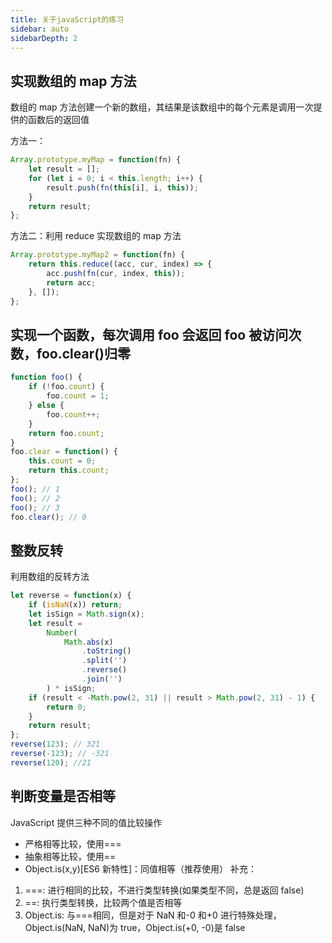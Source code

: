 ```yaml
---
title: 关于javaScript的练习
sidebar: auto
sidebarDepth: 2
---
```


## 实现数组的 map 方法

数组的 map 方法创建一个新的数组，其结果是该数组中的每个元素是调用一次提供的函数后的返回值

方法一：

```js
Array.prototype.myMap = function(fn) {
    let result = [];
    for (let i = 0; i < this.length; i++) {
        result.push(fn(this[i], i, this));
    }
    return result;
};
```

方法二：利用 reduce 实现数组的 map 方法

```js
Array.prototype.myMap2 = function(fn) {
    return this.reduce((acc, cur, index) => {
        acc.push(fn(cur, index, this));
        return acc;
    }, []);
};
```

## 实现一个函数，每次调用 foo 会返回 foo 被访问次数，foo.clear()归零

```js
function foo() {
    if (!foo.count) {
        foo.count = 1;
    } else {
        foo.count++;
    }
    return foo.count;
}
foo.clear = function() {
    this.count = 0;
    return this.count;
};
foo(); // 1
foo(); // 2
foo(); // 3
foo.clear(); // 0
```

## 整数反转

利用数组的反转方法

```js
let reverse = function(x) {
    if (isNaN(x)) return;
    let isSign = Math.sign(x);
    let result =
        Number(
            Math.abs(x)
                .toString()
                .split('')
                .reverse()
                .join('')
        ) * isSign;
    if (result < -Math.pow(2, 31) || result > Math.pow(2, 31) - 1) {
        return 0;
    }
    return result;
};
reverse(123); // 321
reverse(-123); // -321
reverse(120); //21
```

## 判断变量是否相等

JavaScript 提供三种不同的值比较操作

-   严格相等比较，使用===
-   抽象相等比较，使用==
-   Object.is(x,y)[ES6 新特性]：同值相等（推荐使用）
    补充：

1. ===: 进行相同的比较，不进行类型转换(如果类型不同，总是返回 false)
2. ==: 执行类型转换，比较两个值是否相等
3. Object.is: 与===相同，但是对于 NaN 和-0 和+0 进行特殊处理，Object.is(NaN, NaN)为 true，Object.is(+0, -0)是 false
